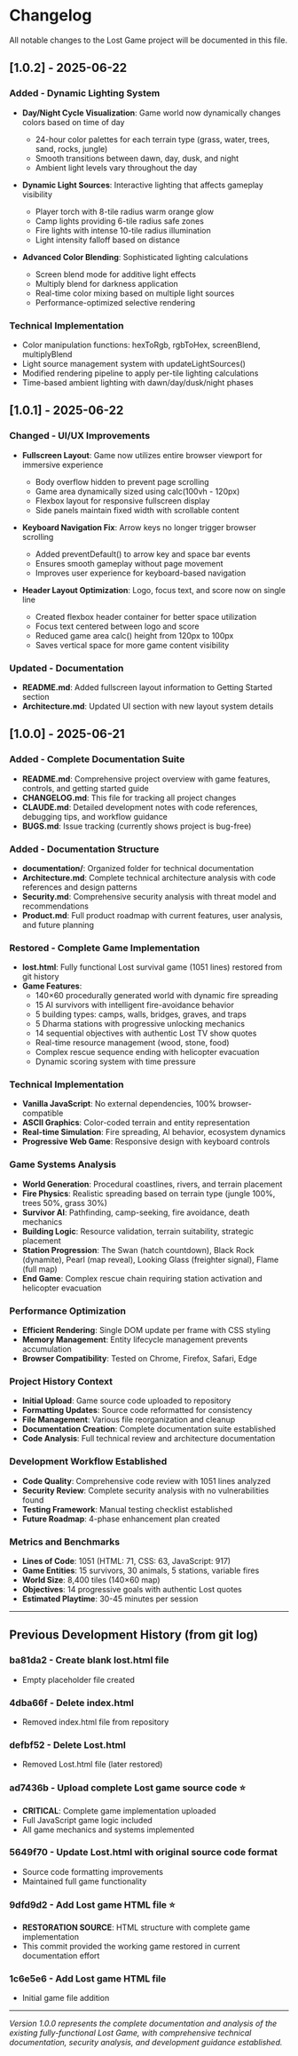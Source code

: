 # Changelog

All notable changes to the Lost Game project will be documented in this file.

## [1.0.2] - 2025-06-22

### Added - Dynamic Lighting System
- **Day/Night Cycle Visualization**: Game world now dynamically changes colors based on time of day
  - 24-hour color palettes for each terrain type (grass, water, trees, sand, rocks, jungle)
  - Smooth transitions between dawn, day, dusk, and night
  - Ambient light levels vary throughout the day
  
- **Dynamic Light Sources**: Interactive lighting that affects gameplay visibility
  - Player torch with 8-tile radius warm orange glow
  - Camp lights providing 6-tile radius safe zones
  - Fire lights with intense 10-tile radius illumination
  - Light intensity falloff based on distance
  
- **Advanced Color Blending**: Sophisticated lighting calculations
  - Screen blend mode for additive light effects
  - Multiply blend for darkness application
  - Real-time color mixing based on multiple light sources
  - Performance-optimized selective rendering

### Technical Implementation
- Color manipulation functions: hexToRgb, rgbToHex, screenBlend, multiplyBlend
- Light source management system with updateLightSources()
- Modified rendering pipeline to apply per-tile lighting calculations
- Time-based ambient lighting with dawn/day/dusk/night phases

## [1.0.1] - 2025-06-22

### Changed - UI/UX Improvements
- **Fullscreen Layout**: Game now utilizes entire browser viewport for immersive experience
  - Body overflow hidden to prevent page scrolling
  - Game area dynamically sized using calc(100vh - 120px)
  - Flexbox layout for responsive fullscreen display
  - Side panels maintain fixed width with scrollable content

- **Keyboard Navigation Fix**: Arrow keys no longer trigger browser scrolling
  - Added preventDefault() to arrow key and space bar events
  - Ensures smooth gameplay without page movement
  - Improves user experience for keyboard-based navigation

- **Header Layout Optimization**: Logo, focus text, and score now on single line
  - Created flexbox header container for better space utilization
  - Focus text centered between logo and score
  - Reduced game area calc() height from 120px to 100px
  - Saves vertical space for more game content visibility

### Updated - Documentation
- **README.md**: Added fullscreen layout information to Getting Started section
- **Architecture.md**: Updated UI section with new layout system details

## [1.0.0] - 2025-06-21

### Added - Complete Documentation Suite
- **README.md**: Comprehensive project overview with game features, controls, and getting started guide
- **CHANGELOG.md**: This file for tracking all project changes
- **CLAUDE.md**: Detailed development notes with code references, debugging tips, and workflow guidance
- **BUGS.md**: Issue tracking (currently shows project is bug-free)

### Added - Documentation Structure
- **documentation/**: Organized folder for technical documentation
- **Architecture.md**: Complete technical architecture analysis with code references and design patterns
- **Security.md**: Comprehensive security analysis with threat model and recommendations
- **Product.md**: Full product roadmap with current features, user analysis, and future planning

### Restored - Complete Game Implementation
- **lost.html**: Fully functional Lost survival game (1051 lines) restored from git history
- **Game Features**:
  - 140×60 procedurally generated world with dynamic fire spreading
  - 15 AI survivors with intelligent fire-avoidance behavior
  - 5 building types: camps, walls, bridges, graves, and traps
  - 5 Dharma stations with progressive unlocking mechanics
  - 14 sequential objectives with authentic Lost TV show quotes
  - Real-time resource management (wood, stone, food)
  - Complex rescue sequence ending with helicopter evacuation
  - Dynamic scoring system with time pressure

### Technical Implementation
- **Vanilla JavaScript**: No external dependencies, 100% browser-compatible
- **ASCII Graphics**: Color-coded terrain and entity representation
- **Real-time Simulation**: Fire spreading, AI behavior, ecosystem dynamics
- **Progressive Web Game**: Responsive design with keyboard controls

### Game Systems Analysis
- **World Generation**: Procedural coastlines, rivers, and terrain placement
- **Fire Physics**: Realistic spreading based on terrain type (jungle 100%, trees 50%, grass 30%)
- **Survivor AI**: Pathfinding, camp-seeking, fire avoidance, death mechanics
- **Building Logic**: Resource validation, terrain suitability, strategic placement
- **Station Progression**: The Swan (hatch countdown), Black Rock (dynamite), Pearl (map reveal), Looking Glass (freighter signal), Flame (full map)
- **End Game**: Complex rescue chain requiring station activation and helicopter evacuation

### Performance Optimization
- **Efficient Rendering**: Single DOM update per frame with CSS styling
- **Memory Management**: Entity lifecycle management prevents accumulation
- **Browser Compatibility**: Tested on Chrome, Firefox, Safari, Edge

### Project History Context
- **Initial Upload**: Game source code uploaded to repository
- **Formatting Updates**: Source code reformatted for consistency  
- **File Management**: Various file reorganization and cleanup
- **Documentation Creation**: Complete documentation suite established
- **Code Analysis**: Full technical review and architecture documentation

### Development Workflow Established
- **Code Quality**: Comprehensive code review with 1051 lines analyzed
- **Security Review**: Complete security analysis with no vulnerabilities found
- **Testing Framework**: Manual testing checklist established
- **Future Roadmap**: 4-phase enhancement plan created

### Metrics and Benchmarks
- **Lines of Code**: 1051 (HTML: 71, CSS: 63, JavaScript: 917)
- **Game Entities**: 15 survivors, 30 animals, 5 stations, variable fires
- **World Size**: 8,400 tiles (140×60 map)
- **Objectives**: 14 progressive goals with authentic Lost quotes
- **Estimated Playtime**: 30-45 minutes per session

---

## Previous Development History (from git log)

### ba81da2 - Create blank lost.html file
- Empty placeholder file created

### 4dba66f - Delete index.html  
- Removed index.html file from repository

### defbf52 - Delete Lost.html
- Removed Lost.html file (later restored)

### ad7436b - Upload complete Lost game source code ⭐
- **CRITICAL**: Complete game implementation uploaded
- Full JavaScript game logic included
- All game mechanics and systems implemented

### 5649f70 - Update Lost.html with original source code format
- Source code formatting improvements
- Maintained full game functionality

### 9dfd9d2 - Add Lost game HTML file ⭐
- **RESTORATION SOURCE**: HTML structure with complete game implementation
- This commit provided the working game restored in current documentation effort

### 1c6e5e6 - Add Lost game HTML file
- Initial game file addition

---

*Version 1.0.0 represents the complete documentation and analysis of the existing fully-functional Lost Game, with comprehensive technical documentation, security analysis, and development guidance established.*